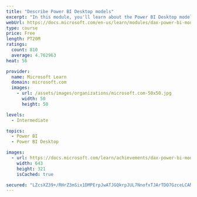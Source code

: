 ```yaml
---
title: "Describe Power BI Desktop models"
excerpt: "In this module, you'll learn about the Power BI Desktop model structure, star schema design basics, analytics queries, and report visual configuration. This module provides a strong foundation on which you can learn to optimize model designs and add model calculations."
webUrl: https://docs.microsoft.com/en-us/learn/modules/dax-power-bi-models/
type: course
price: Free
length: PT20M
ratings:
  count: 810
  average: 4.762963
heat: 56

provider:
  name: Microsoft Learn
  domain: microsoft.com
  images:
    - url: /assets/images/organizations/microsoft.com-50x50.jpg
      width: 50
      height: 50

levels:
  - Intermediate

topics:
  - Power BI
  - Power BI Desktop

images:
  - url: https://docs.microsoft.com/learn/achievements/dax-power-bi-models-social.png
    width: 643
    height: 321
    isCached: true

secured: "LZcsXZ39+/RHrZ3mSix1DMPErpJwATJGQkrpJUL7NnofxTJArTDO7GzceLCAME/ZyfxKbO3oAIdO856t26GpH5CiUO0I7SmefqZA2szTq8SUMdd3qxIP/d0e6SBjTQRt1HVckrpycp2cVAUMD2/MwLLPaWg1CXX5L0AE91aYAfsmX+vM7poviFti/iiCOm8hTJNSI/GLahUTklAbJAmVzkadt2wiez6gyFITXuAXlVClMRVPjNleXaAM6yJoZ+70SlAGFQYwkzQAFXvsGdtiX2L769Mcb+iHqZFcze4WKyYoHvOwK5gvdToChFQO/RiXHPTfgjOGwHosdvUny94UWHDdgBEnHseFa1hZLabiwNmglxDBiljlOwck1X1JiX43y1W1DO+WRZFXT/66A1knIH/AFdw0dSnx9zywpx97P8A=;eGIn39tEfhSSRfkenyJ1yg=="
---
```


